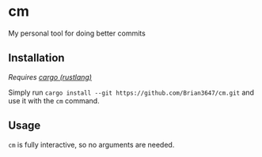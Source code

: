 # cm

My personal tool for doing better commits

## Installation

*Requires [cargo (rustlang)](https://www.rust-lang.org/)*

Simply run `cargo install --git https://github.com/Brian3647/cm.git` and use it with the `cm` command.

## Usage

`cm` is fully interactive, so no arguments are needed.
